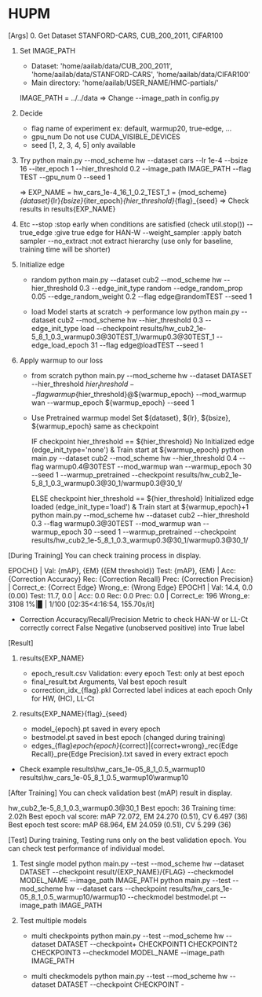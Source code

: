 # HUPM

[Args]
0. Get Dataset
    STANFORD-CARS, CUB_200_2011, CIFAR100

1. Set IMAGE_PATH
    * Dataset:
        'home/aailab/data/CUB_200_2011', 'home/aailab/data/STANFORD-CARS', 'home/aailab/data/CIFAR100'
    * Main directory:
        'home/aailab/USER_NAME/HMC-partials/'

    IMAGE_PATH = ../../data
    => Change --image_path in config.py

2. Decide
    * flag
        name of experiment
        ex: default, warmup20, true-edge, ...
    * gpu_num
        Do not use CUDA_VISIBLE_DEVICES
    * seed
        [1, 2, 3, 4, 5] only available

4. Try
    python main.py --mod_scheme hw --dataset cars --lr 1e-4 --bsize 16 --iter_epoch 1 --hier_threshold 0.2 --image_path IMAGE_PATH --flag TEST --gpu_num 0 --seed 1

    => EXP_NAME = hw_cars_1e-4_16_1_0.2_TEST_1
                = {mod_scheme}_{dataset}_{lr}_{bsize}_{iter_epoch}_{hier_threshold}_{flag}_{seed}
    => Check results in results\{EXP_NAME}

5. Etc
    --stop              :stop early when conditions are satisfied (check util.stop())
    --true_edge         :give true edge for HAN-W
    --weight_sampler    :apply batch sampler
    --no_extract        :not extract hierarchy (use only for baseline, training time will be shorter)

6. Initialize edge
    * random
        python main.py --dataset cub2 --mod_scheme hw --hier_threshold 0.3 --edge_init_type random --edge_random_prop 0.05 --edge_random_weight 0.2 --flag edge@randomTEST --seed 1

    * load
	    Model starts at scratch -> performance low
        python main.py --dataset cub2 --mod_scheme hw --hier_threshold 0.3 --edge_init_type load --checkpoint results/hw_cub2_1e-5_8_1_0.3_warmup0.3@30TEST_1/warmup0.3@30TEST_1 --edge_load_epoch 31 --flag edge@loadTEST --seed 1

7. Apply warmup to our loss
    * from scratch
        python main.py --mod_scheme hw --dataset DATASET --hier_threshold ${hier_threshold} --flag warmup${hier_threshold}@${warmup_epoch} --mod_warmup wan --warmup_epoch ${warmup_epoch} --seed 1

    * Use Pretrained warmup model
        Set ${dataset}, ${lr}, ${bsize}, ${warmup_epoch} same as checkpoint

        IF checkpoint hier_threshold == ${hier_threshold}
            No Initialized edge (edge_init_type='none') & Train start at ${warmup_epoch}
            python main.py --dataset cub2 --mod_scheme hw --hier_threshold 0.4 --flag warmup0.4@30TEST --mod_warmup wan --warmup_epoch 30 --seed 1 --warmup_pretrained --checkpoint results/hw_cub2_1e-5_8_1_0.3_warmup0.3@30_1/warmup0.3@30_1/

        ELSE checkpoint hier_threshold == ${hier_threshold}
            Initialized edge loaded (edge_init_type='load') & Train start at ${warmup_epoch}+1
          python main.py --mod_scheme hw --dataset cub2 --hier_threshold 0.3 --flag warmup0.3@30TEST --mod_warmup wan --warmup_epoch 30 --seed 1 --warmup_pretrained --checkpoint results/hw_cub2_1e-5_8_1_0.3_warmup0.3@30_1/warmup0.3@30_1/



[During Training]
You can check training process in display.

EPOCH{} | Val: {mAP}, {EM} ({EM threshold}) Test: {mAP}, {EM} | Acc: {Correction Accuracy} Rec: {Correction Recall} Prec: {Correction Precision} | Correct_e: {Correct Edge} Wrong_e: {Wrong Edge}
EPOCH1  | Val: 14.4,  0.0  (0.00)           Test: 11.7,   0.0 | Acc:  0.0                  Rec: 0.0                 Prec: 0.0                    | Correct_e: 196            Wrong_e: 3108
1%|▉      | 1/100 [02:35<4:16:54, 155.70s/it]

* Correction Accuracy/Recall/Precision
    Metric to check HAN-W or LL-Ct correctly correct False Negative (unobserved positive) into True label




[Result]
1. results\{EXP_NAME}
    - epoch_result.csv
        Validation: every epoch
        Test: only at best epoch
    - final_result.txt
        Arguments, Val best epoch result
    - correction_idx_{flag}.pkl
        Corrected label indices at each epoch
        Only for HW, (HC), LL-Ct

2. results\{EXP_NAME}\{flag}_{seed}
    - model_{epoch}.pt
        saved in every epoch
    - bestmodel.pt
        saved in best epoch (changed during training)
    - edges_{flag}_epoch{epoch}_{correct}|{correct+wrong}_rec{Edge Recall}_pre{Edge Precision}.txt
        saved in every extract epoch

* Check example
    results\hw_cars_1e-05_8_1_0.5_warmup10
    results\hw_cars_1e-05_8_1_0.5_warmup10\warmup10


[After Training]
You can check validation best (mAP) result in display.

hw_cub2_1e-5_8_1_0.3_warmup0.3@30_1
Best epoch:     36
Training time:  2.02h
Best epoch val score:     mAP 72.072, EM 24.270 (0.51), CV 6.497 (36)
Best epoch test score:    mAP 68.964, EM 24.059 (0.51), CV 5.299 (36)




[Test]
During training, Testing runs only on the best validation epoch.
You can check test performance of individual model.

1. Test single model
    python main.py --test --mod_scheme hw --dataset DATASET --checkpoint result/{EXP_NAME}/{FLAG} --checkmodel MODEL_NAME --image_path IMAGE_PATH
    python main.py --test --mod_scheme hw --dataset cars    --checkpoint results/hw_cars_1e-05_8_1_0.5_warmup10/warmup10 --checkmodel bestmodel.pt --image_path IMAGE_PATH

2. Test multiple models
    - multi checkpoints
    python main.py --test --mod_scheme hw --dataset DATASET --checkpoint+ CHECKPOINT1 CHECKPOINT2 CHECKPOINT3 --checkmodel MODEL_NAME --image_path IMAGE_PATH

    - multi checkmodels
    python main.py --test --mod_scheme hw --dataset DATASET --checkpoint CHECKPOINT -
